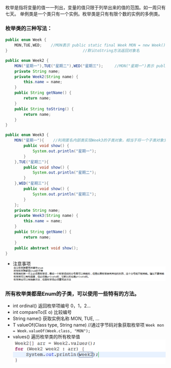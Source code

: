 枚举是指将变量的值一一列出，变量的值只限于列举出来的值的范围。如一周只有七天。
单例类是一个类只有一个实例。枚举类是只有有限个数的实例的多例类。
	
### 枚举类的三种写法：
```java
public enum Week {
	MON,TUE,WED;    //MON表示 public static final Week MON = new Week(); 枚举类默认包含一个空参构造
}                                 //默认toString方法返回对象名
```
```java
public enum Week2 {
	MON("星期一"),TUE("星期二"),WED("星期三");     //MON("星期一")表示 public static final Week MON = new Week("星期一");
	private String name;
	private Week2(String name) {
		this.name = name;
	}
	public String getName() {
		return name;
	}
	public String toString() {
		return name;
	}
}
```
```java
public enum Week3 {
	MON("星期一"){    //利用匿名内部类实现Week3的子类对象，相当于将一个子类对象交给父类引用
		public void show() {
			System.out.println("星期一");
		}
	},TUE("星期二"){
		public void show() {
			System.out.println("星期二");
		}
	},WED("星期三"){
		public void show() {
			System.out.println("星期三");
		}
	};
	private String name;
	private Week3(String name) {
		this.name = name;
	}
	public String getName() {
		return name;
	}
	public abstract void show();
}
```
* 注意事项
![fe4efb53c32f0c1221c15b443d6c4bb2](resources/B28A7295-A815-481B-8DBD-D517E14ADC74.png)

### 所有枚举类都是Enum的子类，可以使用一些特有的方法。

* int ordinal() 返回枚举项编号 0，1，2...
* int compareTo(E o) 比较编号
* String name() 获取实例名称 MON, TUE, ...
* <T> T valueOf(Class<T> type, String name) //通过字节码对象获取枚举项
    `Week mon = Week.valueOf(Week.class, "MON"); `
* values()  遍历枚举类的所有枚举值 ![45733295d77ba06c9f128d00891e6f56](resources/9D701F4A-EC02-4CF0-9FE8-6B0333C708B0.png)

  
